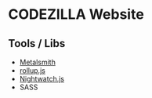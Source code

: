# CODEZILLA Website

## Tools / Libs
* [Metalsmith](http://www.metalsmith.io/)
* [rollup.js](http://rollupjs.org/)
* [Nightwatch.js](http://nightwatchjs.org/)
* SASS
